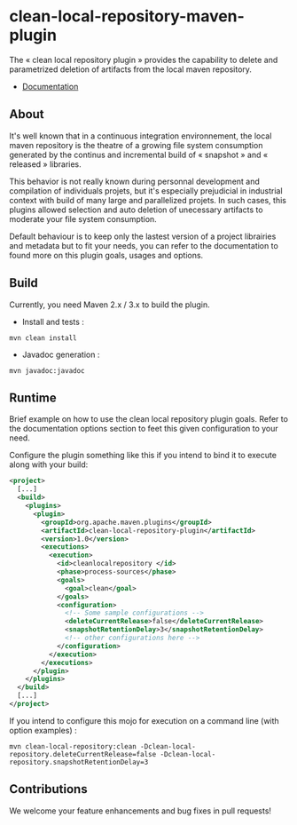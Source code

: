 clean-local-repository-maven-plugin
===================================

The « clean local repository plugin » provides the capability to delete and parametrized deletion of
artifacts from the local maven repository.

* [Documentation](https://github.com/Finaxys/maven-clean-local-repository/raw/master/docs/clean-local-repository-plugin.pdf)

## About

It's well known that in a continuous integration environnement, the local maven repository is the theatre
of a growing file system consumption generated by the continus and incremental build of « snapshot »
and « released » libraries.

This behavior is not really known during personnal development and compilation of individuals projets, but
it's especially prejudicial in industrial context with build of many large and parallelized projets. In such
cases, this plugins allowed selection and auto deletion of unecessary artifacts to moderate your file
system consumption.

Default behaviour is to keep only the lastest version of a project librairies and metadata but
to fit your needs, you can refer to the documentation to found more on this plugin goals, usages and options.

## Build

Currently, you need Maven 2.x / 3.x to build the plugin.

* Install and tests :

```
mvn clean install
```

* Javadoc generation :

```
mvn javadoc:javadoc
```

## Runtime

Brief example on how to use the clean local repository plugin goals. Refer to the documentation options section
to feet this given configuration to your need.

Configure the plugin something like this if you intend to bind it to execute along with your build:

```xml
<project>
  [...]
  <build>
    <plugins>
      <plugin>
        <groupId>org.apache.maven.plugins</groupId>
        <artifactId>clean-local-repository-plugin</artifactId>
        <version>1.0</version>
        <executions>
          <execution>
            <id>cleanlocalrepository </id>
            <phase>process-sources</phase>
            <goals>
              <goal>clean</goal>
            </goals>
            <configuration>
              <!-- Some sample configurations -->
              <deleteCurrentRelease>false</deleteCurrentRelease>
              <snapshotRetentionDelay>3</snapshotRetentionDelay>
              <!-- other configurations here -->
            </configuration>
          </execution>
        </executions>
      </plugin>
    </plugins>
  </build>
  [...]
</project>

````

If you intend to configure this mojo for execution on a command line (with option examples) :

```
mvn clean-local-repository:clean -Dclean-local-repository.deleteCurrentRelease=false -Dclean-local-
repository.snapshotRetentionDelay=3
```

## Contributions

We welcome your feature enhancements and bug fixes in pull requests!

